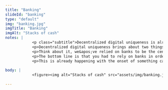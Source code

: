 ```yaml
--- 
title: "Banking"
slideId: "banking"
type: "default"
img: "banking.jpg"
imgTitle: "Banking"
imgAlt: "Stacks of cash"
notes: | 
            <p class="subtitle">Decentralized digital uniqueness is already impacting operations in the financial technology sector.</p>
            <p>Decentralized digital uniqueness brings about two things that can impact banking. The first is that it can provide the ability to know which account has what amount of money at any given time (unit of account). This ability leads us to the next thing that decentralized digital uniqueness then provides, complete control over your own money. </p>
            <p>Think about it, we&apos;ve relied on banks to be the centralized holder and processor of many payments, and this has led to certain barriers when it comes to using our own money. These banks sometimes act as gatekeepers, keeping you from your own funds. </p>
            <p>The bottom line is that you had to rely on banks in order to store and transfer our own money. A decentralized network made up of digitally unique participants completely undermines the status quo of centralized banks. A network that can come to a consensus has proven to be a viable means of transaction, Bitcoin proved that. There is no reason these principles can&apos;t extend to the banking and financial services industry as a whole.</p>
            <p>This is already happening with the onset of something called Decentralized Finance. Instead of ignoring this technology, banks are asking how they can adapt blockchain technology to fit their needs. We already talked about how long it takes to conduct a simple wire transfer compared to a cryptocurrency transaction. Banks have noticed and asked how they can use the technology for interbank settlement. It&apos;s currently relatively quick to make a transaction using bitcoin compared to a wire transfer, now banks are using blockchain technology in order to address this issue.</p>
        
body: | 
            <figure><img alt="Stacks of cash" src="assets/img/banking.jpg" title="Banking"></figure>
        
---
```

